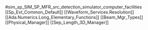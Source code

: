 #sim_sp_SIM_SP_MFR_src_detection_simulator_computer_facilities
[[Sp_Ext_Common_Default]]
[[Waveform_Services.Resolution]]
[[Ada.Numerics.Long_Elementary_Functions]]
[[Beam_Mgr_Types]]
[[Physical_Manager]]
[[Sep_Length_3D_Manager]]
